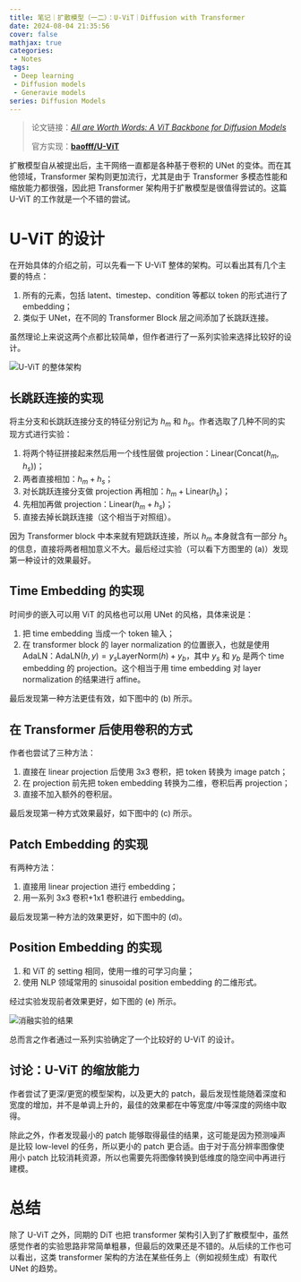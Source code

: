 ```yaml
---
title: 笔记｜扩散模型（一二）：U-ViT｜Diffusion with Transformer
date: 2024-08-04 21:35:56
cover: false
mathjax: true
categories:
 - Notes
tags:
 - Deep learning
 - Diffusion models
 - Generavie models
series: Diffusion Models
---
```


> 论文链接：*[All are Worth Words: A ViT Backbone for Diffusion Models](https://arxiv.org/abs/2209.12152)*
>
> 官方实现：**[baofff/U-ViT](https://github.com/baofff/U-ViT)**

扩散模型自从被提出后，主干网络一直都是各种基于卷积的 UNet 的变体。而在其他领域，Transformer 架构则更加流行，尤其是由于 Transformer 多模态性能和缩放能力都很强，因此把 Transformer 架构用于扩散模型是很值得尝试的。这篇 U-ViT 的工作就是一个不错的尝试。

# U-ViT 的设计

在开始具体的介绍之前，可以先看一下 U-ViT 整体的架构。可以看出其有几个主要的特点：

1. 所有的元素，包括 latent、timestep、condition 等都以 token 的形式进行了 embedding；
2. 类似于 UNet，在不同的 Transformer Block 层之间添加了长跳跃连接。

虽然理论上来说这两个点都比较简单，但作者进行了一系列实验来选择比较好的设计。

<img src="https://little-nyima-oss.eos-beijing-2.cmecloud.cn/2024/08/04/uvit-framework.jpg" alt="U-ViT 的整体架构" style="max-width: min(100%, 350px)" />

## 长跳跃连接的实现

将主分支和长跳跃连接分支的特征分别记为 $h_m$ 和 $h_s$。作者选取了几种不同的实现方式进行实验：

1. 将两个特征拼接起来然后用一个线性层做 projection：$\mathrm{Linear}(\mathrm{Concat}(h_m,h_s))$；
2. 两者直接相加：$h_m+h_s$；
3. 对长跳跃连接分支做 projection 再相加：$h_m+\mathrm{Linear}(h_s)$；
4. 先相加再做 projection：$\mathrm{Linear}(h_m+h_s)$；
5. 直接去掉长跳跃连接（这个相当于对照组）。

因为 Transformer block 中本来就有短跳跃连接，所以 $h_m$ 本身就含有一部分 $h_s$ 的信息，直接将两者相加意义不大。最后经过实验（可以看下方图里的 (a)）发现第一种设计的效果最好。

## Time Embedding 的实现

时间步的嵌入可以用 ViT 的风格也可以用 UNet 的风格，具体来说是：

1. 把 time embedding 当成一个 token 输入；
2. 在 transformer block 的 layer normalization 的位置嵌入，也就是使用 AdaLN：$\mathrm{AdaLN}(h,y)=y_s\mathrm{LayerNorm}(h)+y_b$，其中 $y_s$ 和 $y_b$ 是两个 time embedding 的 projection。这个相当于用 time embedding 对 layer normalization 的结果进行 affine。

最后发现第一种方法更佳有效，如下图中的 (b) 所示。

## 在 Transformer 后使用卷积的方式

作者也尝试了三种方法：

1. 直接在 linear projection 后使用 3x3 卷积，把 token 转换为 image patch；
2. 在 projection 前先把 token embedding 转换为二维，卷积后再 projection；
3. 直接不加入额外的卷积层。

最后发现第一种方式效果最好，如下图中的 (c) 所示。

## Patch Embedding 的实现

有两种方法：

1. 直接用 linear projection 进行 embedding；
2. 用一系列 3x3 卷积+1x1 卷积进行 embedding。

最后发现第一种方法的效果更好，如下图中的 (d)。

## Position Embedding 的实现

1. 和 ViT 的 setting 相同，使用一维的可学习向量；
2. 使用 NLP 领域常用的 sinusoidal position embedding 的二维形式。

经过实验发现前者效果更好，如下图的 (e) 所示。

![消融实验的结果](https://little-nyima-oss.eos-beijing-2.cmecloud.cn/2024/08/05/uvit-design-ablation.jpg)

总而言之作者通过一系列实验确定了一个比较好的 U-ViT 的设计。

## 讨论：U-ViT 的缩放能力

作者尝试了更深/更宽的模型架构，以及更大的 patch，最后发现性能随着深度和宽度的增加，并不是单调上升的，最佳的效果都在中等宽度/中等深度的网络中取得。

除此之外，作者发现最小的 patch 能够取得最佳的结果，这可能是因为预测噪声是比较 low-level 的任务，所以更小的 patch 更合适。由于对于高分辨率图像使用小 patch 比较消耗资源，所以也需要先将图像转换到低维度的隐空间中再进行建模。

# 总结

除了 U-ViT 之外，同期的 DiT 也把 transformer 架构引入到了扩散模型中，虽然感觉作者的实验思路非常简单粗暴，但最后的效果还是不错的。从后续的工作也可以看出，这类 transformer 架构的方法在某些任务上（例如视频生成）有取代 UNet 的趋势。